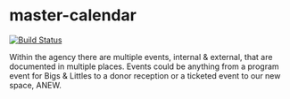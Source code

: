 # master-calendar
[![Build Status](https://travis-ci.org/kevinphelps/master-calendar.svg?branch=master)](https://travis-ci.org/kevinphelps/master-calendar)

Within the agency there are multiple events, internal &amp; external, that are documented in multiple places. Events could be anything from a program event for Bigs &amp; Littles to a donor reception or a ticketed event to our new space, ANEW.
